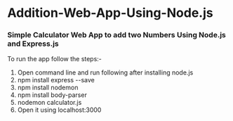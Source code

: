 # Addition-Web-App-Using-Node.js
<h3> Simple Calculator Web App to add two Numbers Using Node.js and Express.js</h3>

To run the app follow the steps:-
<ol>
  <li>Open command line and run following after installing node.js </li>
   <li>npm install express --save </li>
  <li>npm install nodemon</li>
  <li>npm install body-parser</li>
  <li>nodemon calculator.js</li>
  <li>Open it using localhost:3000</li>
 
</ol>
